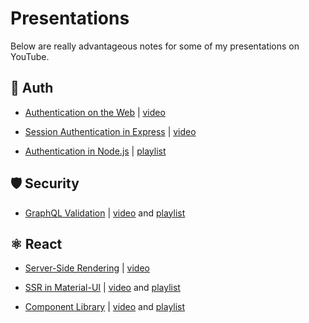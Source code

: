 # Presentations

Below are really advantageous notes for some of my presentations on YouTube.

## 👤 Auth

- [Authentication on the Web](./auth.md) | [video](https://youtu.be/2PPSXonhIck)

- [Session Authentication in Express](./express-session.md) | [video](https://youtu.be/OH6Z0dJ_Huk)

- [Authentication in Node.js](./node-auth.md) | [playlist](https://www.youtube.com/playlist?list=PLcCp4mjO-z9_HmJ5rSonmiEGfP-kyRMlI)

## 🛡️ Security

- [GraphQL Validation](./validation.md) | [video](https://youtu.be/t8qpxmuq8CQ) and [playlist](https://www.youtube.com/playlist?list=PLcCp4mjO-z9_y8lByvIfNgA_F18l-soQv)

## ⚛️ React

- [Server-Side Rendering](./ssr.md) | [video](https://youtu.be/8_RzRQXSHcg)

- [SSR in Material-UI](./mui-ssr.md) | [video](https://youtu.be/gpGoxdVspx4) and [playlist](https://www.youtube.com/playlist?list=PLcCp4mjO-z98WAu4sd0eVha1g-NMfzHZk)

- [Component Library](./component-lib.md) | [video](https://youtu.be/hZ0vNZGHUIY) and [playlist](https://www.youtube.com/playlist?list=PLcCp4mjO-z99IPNCrhEyrZimdUG5QXjPd)
